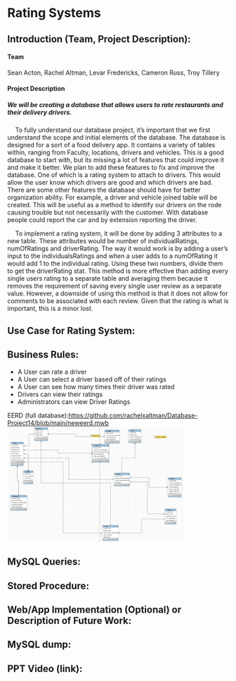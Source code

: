 
# Rating Systems

## Introduction (Team, Project Description):

#### Team

 Sean Acton,
 Rachel Altman,
 Levar Fredericks,
 Cameron Russ,
 Troy Tillery

#### Project Description 
##### We will be creating a database that allows users to rate restaurants and their delivery drivers.


&emsp;  To fully understand our database project, it’s important that we first understand the scope and initial elements of the database. The database is designed for a sort of a food delivery app. It contains a variety of tables within, ranging from Faculty, locations, drivers and vehicles. This is a good database to start with, but its missing a lot of features that could improve it and make it better. We plan to add these features to fix and improve the database. One of which is a rating system to attach to drivers. This would allow the user know which drivers are good and which drivers are bad. There are some other features the database should have for better organization ability. For example, a driver and vehicle joined table will be created. This will be useful as a method to identify our drivers on the rode causing trouble but not necessarily with the customer. With database people could report the car and by extension reporting the driver.

&emsp;  To implement a rating system, it will be done by adding 3 attributes to a new table. These attributes would be number of individualRatings, numOfRatings and driverRating. The way it would work is by adding a user’s input to the individualsRatings and when a user adds to a numOfRating it would add 1 to the individual rating. Using these two numbers, divide them to get the driverRating stat. This method is more effective than adding every single users rating to a separate table and averaging them because it removes the requirement of saving every single user review as a separate value. However, a downside of using this method is that it does not allow for comments to be associated with each review. Given that the rating is what is important, this is a minor lost.


##  Use Case for Rating System:

## Business Rules:

- A User can rate a driver
- A User can select a driver based off of their ratings
- A User can see how many times their driver was rated
- Drivers can view their ratings
- Administrators can view Driver Ratings

EERD (full database):https://github.com/rachelxaltman/Database-Project14/blob/main/neweerd.mwb
<img src="https://github.com/rachelxaltman/Database-Project14/blob/main/eerd.png?raw=true" height="80%" width="80%">


## MySQL Queries:

## Stored Procedure:

## Web/App Implementation (Optional) or Description of Future Work:

## MySQL dump:

## PPT Video (link):


